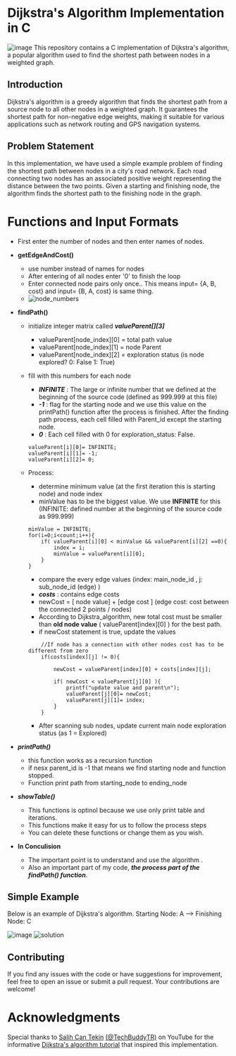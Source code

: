 # Dijkstra's Algorithm Implementation in C
![image](https://i.stechies.com/1200x756/userfiles/images/Dijkstras-algorithm.jpg)
This repository contains a C implementation of Dijkstra's algorithm, a popular algorithm used to find the shortest path between nodes in a weighted graph.

## Introduction
Dijkstra's algorithm is a greedy algorithm that finds the shortest path from a source node to all other nodes in a weighted graph. It guarantees the shortest path for non-negative edge weights, making it suitable for various applications such as network routing and GPS navigation systems.

## Problem Statement
In this implementation, we have used a simple example problem of finding the shortest path between nodes in a city's road network. Each road connecting two nodes has an associated positive weight representing the distance between the two points. Given a starting and finishing node, the algorithm finds the shortest path to the finishing node in the graph.

# Functions and Input Formats
 - First enter the number of nodes and then enter names of nodes.
 - **getEdgeAndCost()**
    - use number instead of names for nodes
    - After entering of all nodes enter '0' to finish the loop
    - Enter connected node pairs only once.. This means input= {A, B, cost} and input= {B, A, cost} is same thing.
    - ![node_numbers](https://i.hizliresim.com/bjo1374.png)
- **findPath()**
    - initialize integer matrix called **_valueParent[][3]_**
        - valueParent[node_index][0] = total path value
        - valueParent[node_index][1] = node Parent
        - valueParent[node_index][2] = exploration status (is node explored? 0: False 1: True)
    - fill with this numbers for each node
        - **_INFINITE_** : The large or infinite number that we defined at the beginning of the source code (defined as 999.999 at this file)
        - **_-1_** : flag for the starting node and we use this value on the printPath() function after the process is finished. After the finding path process, each cell filled with Parent_id except the starting node.
        - **_0_** : Each cell filled with 0 for exploration_status: False. 
        ```
        valueParent[i][0]= INFINITE;
        valueParent[i][1]= -1;
        valueParent[i][2]= 0;
        ```
    - Process:
        - determine minimum value (at the first iteration this is starting node) and node index
        - minValue has to be the biggest value. We use **INFINITE** for this (INFINITE: defined number at the beginning of the source code as 999.999)
        ```
        minValue = INFINITE;
        for(i=0;i<count;i++){
            if( valueParent[i][0] < minValue && valueParent[i][2] ==0){
                index = i;
                minValue = valueParent[i][0];
            }
        }
        ```

        - compare the every edge values (index: main_node_id , j: sub_node_id (edge) )
        - **_costs_** : contains edge costs
        - newCost = [ node value]  + [edge cost ]  (edge cost: cost between the connected 2 points / nodes)
        - According to Dijkstra_algorithm, new total cost must be smaller than **old node value** ( valueParent[index][0] ) for the best path.
        - if newCost statement is true, update the values
        ```
            //If node has a connection with other nodes cost has to be different from zero
            if(costs[index][j] != 0){
                
                newCost = valueParent[index][0] + costs[index][j];

                if( newCost < valueParent[j][0] ){
                    printf("update value and parent\n");
                    valueParent[j][0]= newCost;
                    valueParent[j][1]= index; 
                }
            }
        ```
        - After scanning sub nodes, update current main node exploration status (as 1 = Explored)
- **_printPath()_**
    - this function works as a recursion function
    - if nesx parent_id is -1 that means we find starting node and function stopped.
    - Function print path from starting_node to ending_node

- **_showTable()_**
    - This functions is optinol because we use only print table and iterations.
    - This functions make it easy for us to follow the process steps
    - You can delete these functions or change them as you wish. 

- **In Conculision**
    - The important point is to understand and use the algorithm .
    - Also an important part of my code, _**the process part of the findPath() function**_.

## Simple Example
Below is an example of Dijkstra's algorithm. Starting Node: A --> Finishing Node: C

![image](https://i.hizliresim.com/jffzyjd.png)
![solution](https://i.hizliresim.com/t7dwdto.png)

## Contributing
If you find any issues with the code or have suggestions for improvement, feel free to open an issue or submit a pull request. Your contributions are welcome!

# Acknowledgments
Special thanks to [Salih Can Tekin](https://github.com/salihcantekin) [(@TechBuddyTR)](https://www.youtube.com/@TechBuddyTR) on YouTube for the informative [Dijkstra's algorithm tutorial](https://www.youtube.com/watch?v=MeiKA0uai0c) that inspired this implementation.


